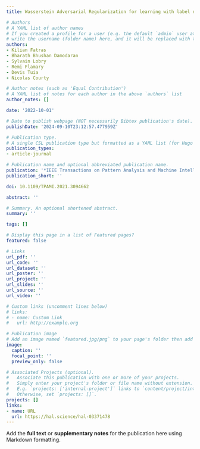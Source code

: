 ```yaml
---
title: Wasserstein Adversarial Regularization for learning with label noise

# Authors
# A YAML list of author names
# If you created a profile for a user (e.g. the default `admin` user at `content/authors/admin/`), 
# write the username (folder name) here, and it will be replaced with their full name and linked to their profile.
authors:
- Kilian Fatras
- Bharath Bhushan Damodaran
- Sylvain Lobry
- Remi Flamary
- Devis Tuia
- Nicolas Courty

# Author notes (such as 'Equal Contribution')
# A YAML list of notes for each author in the above `authors` list
author_notes: []

date: '2022-10-01'

# Date to publish webpage (NOT necessarily Bibtex publication's date).
publishDate: '2024-09-10T23:12:57.477959Z'

# Publication type.
# A single CSL publication type but formatted as a YAML list (for Hugo requirements).
publication_types:
- article-journal

# Publication name and optional abbreviated publication name.
publication: '*IEEE Transactions on Pattern Analysis and Machine Intelligence*'
publication_short: ''

doi: 10.1109/TPAMI.2021.3094662

abstract: ''

# Summary. An optional shortened abstract.
summary: ''

tags: []

# Display this page in a list of Featured pages?
featured: false

# Links
url_pdf: ''
url_code: ''
url_dataset: ''
url_poster: ''
url_project: ''
url_slides: ''
url_source: ''
url_video: ''

# Custom links (uncomment lines below)
# links:
# - name: Custom Link
#   url: http://example.org

# Publication image
# Add an image named `featured.jpg/png` to your page's folder then add a caption below.
image:
  caption: ''
  focal_point: ''
  preview_only: false

# Associated Projects (optional).
#   Associate this publication with one or more of your projects.
#   Simply enter your project's folder or file name without extension.
#   E.g. `projects: ['internal-project']` links to `content/project/internal-project/index.md`.
#   Otherwise, set `projects: []`.
projects: []
links:
- name: URL
  url: https://hal.science/hal-03371478
---
```


Add the **full text** or **supplementary notes** for the publication here using Markdown formatting.

